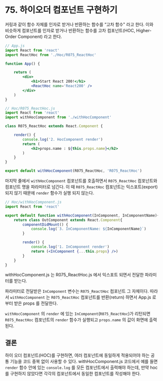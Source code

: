 # 75. 하이오더 컴포넌트 구현하기

커링과 같이 함수 자체를 인자로 받거나 반환하는 함수를 “고차 함수" 라고 한다. 이와 비슷하게 컴포넌트를 인자로 받거나 반환하는 함수를 고차 컴포넌트(HOC, Higher-Order Component) 라고 한다.

```jsx
// App.js
import React from 'react'
import ReactHoc from './Hoc/R075_ReactHoc'

function App() {

	return (
		<div>
			<h1>Start React 200!</h1>
			<ReactHoc name='React200' />
		</div>
	)
}
```

```jsx
// Hoc/R075_ReactHoc.js
import React from 'react'
import withHocComponent from './withHocComponent'

class R075_ReactHoc extends React.Component {

	render() {
		console.log('2. HocComponent render')
		return (
			<h2>props.name : ${this.props.name}</h2>
		)
	}
}

export default withHocComponent(R075_ReactHoc, 'R075_ReactHoc')
```

마지막 줄에서 `withHocComponent` 컴포넌트를 호출하면서 `R075_ReactHoc` 컴포넌트와 컴포넌트 명을 파라미터로 넘긴다. 이 때 `R075_ReactHoc` 컴포넌트는 익스포트(export) 되지 않기 때문에 `render` 함수가 실행 되지 않는다.

```jsx
// Hoc/withHocComponent.js
import React from 'react'

export default function withHocComponent(InComponent, InComponentName){
	return class OutComponent extends React.Component{
		componentDidMount() {
			console.log(`3. InComponentName: ${InComponentName}`)
		}

		render() {
			console.log('1. InComponent render')
			return (<InComponent {...this.props} />)
		}
	}
}
```

withHocComponent.js 는 R075_ReactHoc.js 에서 익스포트 되면서 전달한 파라미터를 받는다.

파라미터로 전달받은 `InComponent` 변수는 `R075_ReactHoc` 컴포넌트 그 자체이다. 따라서 `withHocComponent` 는 `R075_ReactHoc` 컴포넌트를 반환(return) 하면서 App.js 로부터 받은 props 를 전달한다.

`withHocComponent` 의 `render` 에 있는 `InComponent`(`R075_ReactHoc`)가 리턴되면 `R075_ReactHoc` 컴포넌트의 `render` 함수가 실행되고 `props.name` 의 값이 화면에 출력된다.

## 결론

하이 오더 컴포넌트(HOC)를 구현하면, 여러 컴포넌트에 동일하게 적용되어야 하는 공통 기능을 코드 중복 없이 사용할 수 있다. withHocComponent.js 코드에서 예를 들면 `render` 함수 안에 있는 `console.log` 를 모든 컴포넌트에서 출력해야 하는데, 만약 hoc 를 구현하지 않았다면 각각의 컴포넌트에서 동일한 컴포넌트를 작성해야 한다.